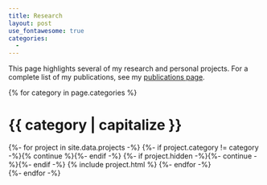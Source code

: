 ```yaml
---
title: Research
layout: post
use_fontawesome: true
categories:
  - 
---
```


This page highlights several of my research and personal projects. For a complete list of my publications, see my [publications page](./publications.html).

{% for category in page.categories %}
  <div class="border-bottom">
  <h1 class="section-title">{{ category | capitalize }}</h1>
  {%- for project in site.data.projects -%}
    {%- if project.category != category -%}{% continue %}{%- endif -%}
    {%- if project.hidden -%}{%- continue -%}{%- endif -%}
    {% include project.html %}
  {%- endfor -%}
  </div>
{%- endfor -%}
